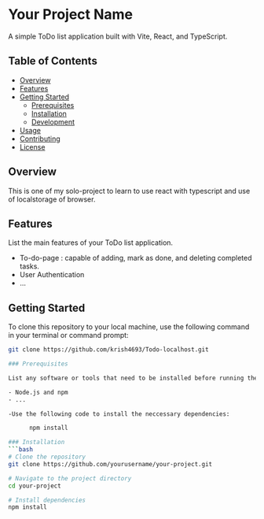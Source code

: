 # Your Project Name

A simple ToDo list application built with Vite, React, and TypeScript.

## Table of Contents

- [Overview](#overview)
- [Features](#features)
- [Getting Started](#getting-started)
  - [Prerequisites](#prerequisites)
  - [Installation](#installation)
  - [Development](#development)
- [Usage](#usage)
- [Contributing](#contributing)
- [License](#license)

## Overview

This is one of my solo-project to learn to use react with typescript and use of localstorage of browser.

## Features

List the main features of your ToDo list application.

- To-do-page : capable of adding, mark as done, and deleting completed tasks.
- User Authentication
- ...

## Getting Started

To clone this repository to your local machine, use the following command in your terminal or command prompt:

```bash
git clone https://github.com/krish4693/Todo-localhost.git

### Prerequisites

List any software or tools that need to be installed before running the project.

- Node.js and npm
- ...

-Use the following code to install the neccessary dependencies:

      npm install

### Installation
```bash
# Clone the repository
git clone https://github.com/yourusername/your-project.git

# Navigate to the project directory
cd your-project

# Install dependencies
npm install
